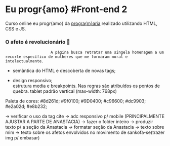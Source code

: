 # Eu progr{amo} #Front-end 2 

Curso online eu progr{amo} da [progra{m}aria](https://www.programaria.org/) realizado utilizando HTML, CSS e JS.
### O afeto é revolucionário 💜 
                        A página busca retratar uma singela homenagem a um recorte específico de mulheres que me formaram moral e intelectualmente. 

<ul>
    <li>semântica do HTML e descoberta de novas tags;</li>
</ul>

<ul>
    <li>design responsivo;</li>
    estrutura media e breakpoints. Nas regras são atribuídos os pontos de quebra.
    tablet padrão vertical (max-width: 768px)
</ul>



Paleta de cores:
#8d261d;
#9f0100;
#9D0400;
#c96600;
#dc9903;
#e2a02d;
#e8b232;


-> verificar o uso da tag cite
-> adc responsivo p/ mobile (PRINCIPALMENTE AJUSTAR A PARTE DE ANASTACIA)
-> fazer o folder inteiro
-> produzir texto p/ a seção da Anastacia 
-> formatar seção da Anastacia
-> texto sobre mim
-> texto sobre os afetos envolvidos no movimento de sankofa-se(trazer img p/ embasar)

